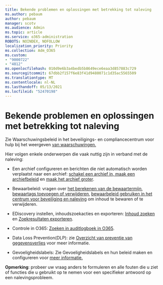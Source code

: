 ```yaml
---
title: Bekende problemen en oplossingen met betrekking tot naleving
ms.author: pebaum
author: pebaum
manager: scotv
ms.audience: Admin
ms.topic: article
ms.service: o365-administration
ROBOTS: NOINDEX, NOFOLLOW
localization_priority: Priority
ms.collection: Adm_O365
ms.custom:
- "9000722"
- "4812"
ms.openlocfilehash: 010d9e6b3a4bedb5b8649ece6eaa3d857883c729
ms.sourcegitcommit: 67dbb2f157f6e83f41d9480071c1d35ac5565509
ms.translationtype: MT
ms.contentlocale: nl-NL
ms.lasthandoff: 05/13/2021
ms.locfileid: "52470198"
---
```

# <a name="compliance-common-issues-and-resolutions"></a>Bekende problemen en oplossingen met betrekking tot naleving

Zie Waarschuwingsbeleid in het beveiligings- en compliancecentrum voor hulp bij het weergeven [van waarschuwingen.](/microsoft-365/compliance/alert-policies.md)

Hier volgen enkele onderwerpen die vaak nuttig zijn in verband met de naleving:

- Een archief configureren en berichten die niet automatisch worden verplaatst naar een archief: [schakel een archief in, maak een archiefbeleid](/microsoft-365/compliance/enable-archive-mailboxes.md) en [maak het archief groter](/microsoft-365/compliance/enable-unlimited-archiving.md).

- Bewaarbeleid: vragen over [het berekenen van de bewaartermijn](/exchange/security-and-compliance/messaging-records-management/retention-age.md), [bewaartags toevoegen of verwijderen](/exchange/security-and-compliance/messaging-records-management/add-or-remove-retention-tags.md), [bewaarbeleid gebruiken in het centrum voor beveiliging en naleving](/microsoft-365/compliance/retention-policies.md) om inhoud te bewaren of te verwijderen.

- EDiscovery instellen, inhoudszoekacties en exporteren: [Inhoud zoeken](/microsoft-365/compliance/search-for-content.md) en [Zoekresultaten exporteren](/microsoft-365/compliance/export-search-results.md).

- Controle in O365: [Zoeken in auditlogboek in O365](/microsoft-365/compliance/search-the-audit-log-in-security-and-compliance.md).

- Data Loss Prevention(DLP): zie [Overzicht van preventie van gegevensverlies](/microsoft-365/compliance/data-loss-prevention-policies.md) voor meer informatie.
 
- Gevoeligheidslabels: Zie Gevoeligheidslabels en hun beleid maken en configureren voor [meer informatie.](/microsoft-365/compliance/create-sensitivity-labels.md)

**Opmerking**: probeer uw vraag anders te formuleren en alle fouten die u ziet of functies die u gebruikt op te nemen voor een specifieker antwoord op een nalevingsprobleem.
